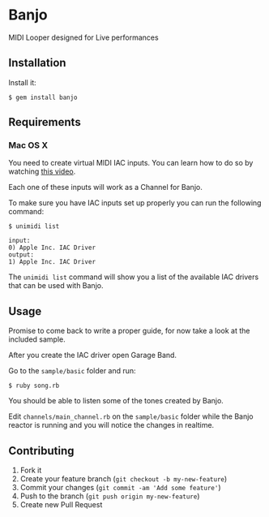 # Banjo

MIDI Looper designed for Live performances

## Installation

Install it:

    $ gem install banjo

## Requirements

### Mac OS X

You need to create virtual MIDI IAC inputs. You can learn how to do so by
watching [this video][1].

Each one of these inputs will work as a Channel for Banjo.

To make sure you have IAC inputs set up properly you can run the following
command:

    $ unimidi list

    input:
    0) Apple Inc. IAC Driver
    output:
    1) Apple Inc. IAC Driver

The `unimidi list` command will show you a list of the available IAC drivers
that can be used with Banjo.

## Usage

Promise to come back to write a proper guide, for now take a look at the included
sample.

After you create the IAC driver open Garage Band.

Go to the `sample/basic` folder and run:

    $ ruby song.rb

You should be able to listen some of the tones created by Banjo.

Edit `channels/main_channel.rb` on the `sample/basic` folder while the Banjo
reactor is running and you will notice the changes in realtime.

## Contributing

1. Fork it
2. Create your feature branch (`git checkout -b my-new-feature`)
3. Commit your changes (`git commit -am 'Add some feature'`)
4. Push to the branch (`git push origin my-new-feature`)
5. Create new Pull Request

[1]:[http://www.youtube.com/watch?v=hgFA_fdup7g]
